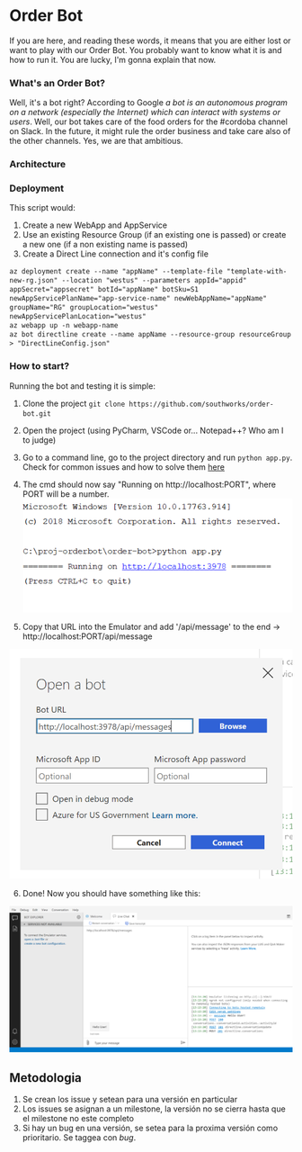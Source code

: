 # Order Bot
If you are here, and reading these words, it means that you are either lost or want to play with our Order Bot. You probably want to know what it is and how to run it. You are lucky, I'm gonna explain that now.

### What's an Order Bot?

Well, it's a bot right? According to Google _a bot is an autonomous program on a network (especially the Internet) which can interact with systems or users_. Well, our bot takes care of the food orders for the #cordoba channel on Slack. In the future, it might rule the order business and take care also of the other channels. Yes, we are that ambitious.


### Architecture

### Deployment
This script would:
1. Create a new WebApp and AppService
2. Use an existing Resource Group (if an existing one is passed) or create a new one (if a non existing name is passed)
3. Create a Direct Line connection and it's config file

```
az deployment create --name "appName" --template-file "template-with-new-rg.json" --location "westus" --parameters appId="appid" appSecret="appsecret" botId="appName" botSku=S1 newAppServicePlanName="app-service-name" newWebAppName="appName" groupName="RG" groupLocation="westus" newAppServicePlanLocation="westus"
az webapp up -n webapp-name
az bot directline create --name appName --resource-group resourceGroup > "DirectLineConfig.json"
```

### How to start?
Running the bot and testing it is simple:

1. Clone the project `git clone https://github.com/southworks/order-bot.git` 

2. Open the project (using PyCharm, VSCode or... Notepad++? Who am I to judge)

3. Go to a command line, go to the project directory and run `python app.py`. Check for common issues and how to solve them [here]()

4. The cmd should now say "Running on http://localhost:PORT", where PORT will be a number.
![*insert cmd image*](https://github.com/southworks/order-bot/blob/master/documentation/readme_screenshots/pycharm64_c0feHXTETT.png)

5. Copy that URL into the Emulator and add '/api/message' to the end ->  http://localhost:PORT/api/message 

![*insert emulator config image*](https://github.com/southworks/order-bot/blob/master/documentation/readme_screenshots/Bot_Framework_Emulator_bMxNfN0N5r.png)

6. Done! Now you should have something like this:

![*insert image of working bot*](https://github.com/southworks/order-bot/blob/master/documentation/readme_screenshots/Bot_Framework_Emulator_wTX09dpSCY.png)




## Metodologia

1. Se crean los issue y setean para una versión en particular
2. Los issues se asignan a un milestone, la versión no se cierra hasta que el milestone no este completo
3. Si hay un  bug en una versión, se setea para la proxima versión como prioritario. Se taggea con _bug_.

